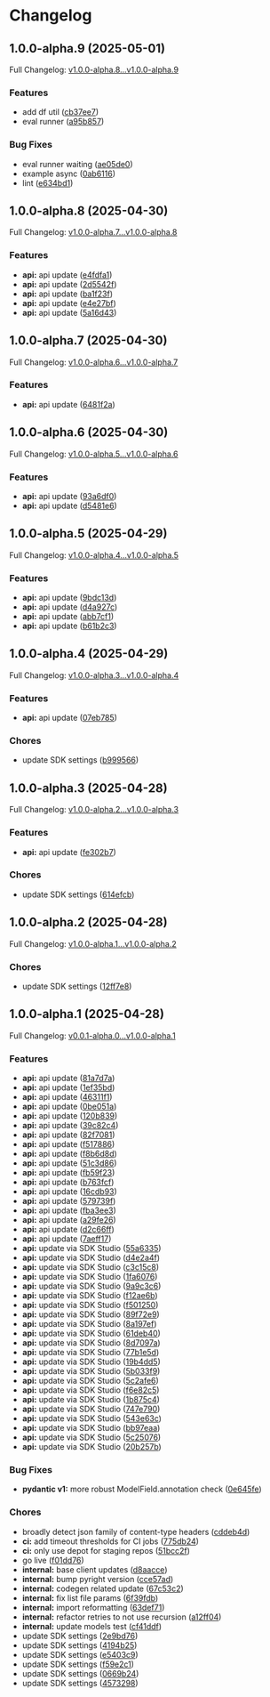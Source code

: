 # Changelog

## 1.0.0-alpha.9 (2025-05-01)

Full Changelog: [v1.0.0-alpha.8...v1.0.0-alpha.9](https://github.com/aymara-ai/aymara-sdk-python/compare/v1.0.0-alpha.8...v1.0.0-alpha.9)

### Features

* add df util ([cb37ee7](https://github.com/aymara-ai/aymara-sdk-python/commit/cb37ee79816bd031c8ba9c6d442385596dce223f))
* eval runner ([a95b857](https://github.com/aymara-ai/aymara-sdk-python/commit/a95b85769619d6b42cbf71bd57ab3d7689e746cf))


### Bug Fixes

* eval runner waiting ([ae05de0](https://github.com/aymara-ai/aymara-sdk-python/commit/ae05de0d30053070cc1cfc94721e89de6d5fe528))
* example async ([0ab6116](https://github.com/aymara-ai/aymara-sdk-python/commit/0ab61160ede326967a884276f218da6f9a62876f))
* lint ([e634bd1](https://github.com/aymara-ai/aymara-sdk-python/commit/e634bd1fb1f376fe25a68be83361e5e927837484))

## 1.0.0-alpha.8 (2025-04-30)

Full Changelog: [v1.0.0-alpha.7...v1.0.0-alpha.8](https://github.com/aymara-ai/aymara-sdk-python/compare/v1.0.0-alpha.7...v1.0.0-alpha.8)

### Features

* **api:** api update ([e4fdfa1](https://github.com/aymara-ai/aymara-sdk-python/commit/e4fdfa1b080191a10d9073917e4b8c46d5f3746d))
* **api:** api update ([2d5542f](https://github.com/aymara-ai/aymara-sdk-python/commit/2d5542ffc32c073949b3f982750e4496000669f6))
* **api:** api update ([ba1f23f](https://github.com/aymara-ai/aymara-sdk-python/commit/ba1f23f126842dadc4bd3dc00f5fa70b7969df78))
* **api:** api update ([e4e27bf](https://github.com/aymara-ai/aymara-sdk-python/commit/e4e27bf0e679b25c35c3b78c63cec2fc57d2b9a3))
* **api:** api update ([5a16d43](https://github.com/aymara-ai/aymara-sdk-python/commit/5a16d43cb6a7ec0f5cd6f8a0269bf6230d4a92f7))

## 1.0.0-alpha.7 (2025-04-30)

Full Changelog: [v1.0.0-alpha.6...v1.0.0-alpha.7](https://github.com/aymara-ai/aymara-sdk-python/compare/v1.0.0-alpha.6...v1.0.0-alpha.7)

### Features

* **api:** api update ([6481f2a](https://github.com/aymara-ai/aymara-sdk-python/commit/6481f2ac8ee8c8a490474eb99ccfd9a3f86fed03))

## 1.0.0-alpha.6 (2025-04-30)

Full Changelog: [v1.0.0-alpha.5...v1.0.0-alpha.6](https://github.com/aymara-ai/aymara-sdk-python/compare/v1.0.0-alpha.5...v1.0.0-alpha.6)

### Features

* **api:** api update ([93a6df0](https://github.com/aymara-ai/aymara-sdk-python/commit/93a6df0fb0a07a8b2dbfeb046822768b9b901b51))
* **api:** api update ([d5481e6](https://github.com/aymara-ai/aymara-sdk-python/commit/d5481e68d1f8818407e5663fb6b8a11f810d157e))

## 1.0.0-alpha.5 (2025-04-29)

Full Changelog: [v1.0.0-alpha.4...v1.0.0-alpha.5](https://github.com/aymara-ai/aymara-sdk-python/compare/v1.0.0-alpha.4...v1.0.0-alpha.5)

### Features

* **api:** api update ([9bdc13d](https://github.com/aymara-ai/aymara-sdk-python/commit/9bdc13df35cf0c6124e5a8f15ecd00ff7f5477f4))
* **api:** api update ([d4a927c](https://github.com/aymara-ai/aymara-sdk-python/commit/d4a927c78f25a56152c5cd5337728a62188eb533))
* **api:** api update ([abb7cf1](https://github.com/aymara-ai/aymara-sdk-python/commit/abb7cf12d416dbefe0e9204d234e2f342e64b444))
* **api:** api update ([b61b2c3](https://github.com/aymara-ai/aymara-sdk-python/commit/b61b2c3f4bbba09712295b1062195c9e428b39a2))

## 1.0.0-alpha.4 (2025-04-29)

Full Changelog: [v1.0.0-alpha.3...v1.0.0-alpha.4](https://github.com/aymara-ai/aymara-sdk-python/compare/v1.0.0-alpha.3...v1.0.0-alpha.4)

### Features

* **api:** api update ([07eb785](https://github.com/aymara-ai/aymara-sdk-python/commit/07eb7858edc71540bb874de65f1215686ecdf279))


### Chores

* update SDK settings ([b999566](https://github.com/aymara-ai/aymara-sdk-python/commit/b999566985b677f11701902d2f4667cada23882b))

## 1.0.0-alpha.3 (2025-04-28)

Full Changelog: [v1.0.0-alpha.2...v1.0.0-alpha.3](https://github.com/aymara-ai/aymara-sdk-python/compare/v1.0.0-alpha.2...v1.0.0-alpha.3)

### Features

* **api:** api update ([fe302b7](https://github.com/aymara-ai/aymara-sdk-python/commit/fe302b7962c120be2b207c086f11a34b5793c8ad))


### Chores

* update SDK settings ([614efcb](https://github.com/aymara-ai/aymara-sdk-python/commit/614efcb7e7042398e97230b38e24a0285305ceda))

## 1.0.0-alpha.2 (2025-04-28)

Full Changelog: [v1.0.0-alpha.1...v1.0.0-alpha.2](https://github.com/aymara-ai/aymara-sdk-python/compare/v1.0.0-alpha.1...v1.0.0-alpha.2)

### Chores

* update SDK settings ([12ff7e8](https://github.com/aymara-ai/aymara-sdk-python/commit/12ff7e8b41ea881f9db68f2cc9fc8940f4a36baa))

## 1.0.0-alpha.1 (2025-04-28)

Full Changelog: [v0.0.1-alpha.0...v1.0.0-alpha.1](https://github.com/aymara-ai/aymara-sdk-python/compare/v0.0.1-alpha.0...v1.0.0-alpha.1)

### Features

* **api:** api update ([81a7d7a](https://github.com/aymara-ai/aymara-sdk-python/commit/81a7d7af75c0bb1dcdf78274945a97a104e4fda5))
* **api:** api update ([1ef35bd](https://github.com/aymara-ai/aymara-sdk-python/commit/1ef35bdedd36cbec32fe2ef94464fac3ed164d11))
* **api:** api update ([46311f1](https://github.com/aymara-ai/aymara-sdk-python/commit/46311f1980ef30e4d19a8439d5c3a22755717cec))
* **api:** api update ([0be051a](https://github.com/aymara-ai/aymara-sdk-python/commit/0be051a41ee3d73b701987a0bc2177fd6df14094))
* **api:** api update ([120b839](https://github.com/aymara-ai/aymara-sdk-python/commit/120b839aa9245d87e169bb9c388875bf17739899))
* **api:** api update ([39c82c4](https://github.com/aymara-ai/aymara-sdk-python/commit/39c82c4631ea51e812356f60bd3497ec8f2336c3))
* **api:** api update ([82f7081](https://github.com/aymara-ai/aymara-sdk-python/commit/82f7081655685acd85d8f4a19d99d7c4eeb18ba2))
* **api:** api update ([f517886](https://github.com/aymara-ai/aymara-sdk-python/commit/f517886ca62a5c32a78096743fba1dac15caf830))
* **api:** api update ([f8b6d8d](https://github.com/aymara-ai/aymara-sdk-python/commit/f8b6d8dd90be1e4adf6f879613098b9f6dc2b63b))
* **api:** api update ([51c3d86](https://github.com/aymara-ai/aymara-sdk-python/commit/51c3d8648d5e6eaab395ae8c7368623dd410493a))
* **api:** api update ([fb59f23](https://github.com/aymara-ai/aymara-sdk-python/commit/fb59f236e8ad08a6a8f953f7dfc5e2c904c89f54))
* **api:** api update ([b763fcf](https://github.com/aymara-ai/aymara-sdk-python/commit/b763fcfad6a5783caf00e11e4ec415af81db3cf9))
* **api:** api update ([16cdb93](https://github.com/aymara-ai/aymara-sdk-python/commit/16cdb938e3b7be15f9f482291944e2fa86feb56a))
* **api:** api update ([579739f](https://github.com/aymara-ai/aymara-sdk-python/commit/579739f7fa02ae15cc3731665a7c42c75d6ad206))
* **api:** api update ([fba3ee3](https://github.com/aymara-ai/aymara-sdk-python/commit/fba3ee38a77732340fefb5a3c46c0172990ef848))
* **api:** api update ([a29fe26](https://github.com/aymara-ai/aymara-sdk-python/commit/a29fe26f759fd6d011281e42d3717be78ec54e25))
* **api:** api update ([d2c66ff](https://github.com/aymara-ai/aymara-sdk-python/commit/d2c66ff67ec86d120d50dae386049197bc9953de))
* **api:** api update ([7aeff17](https://github.com/aymara-ai/aymara-sdk-python/commit/7aeff17ee6c642ef8520f0eaf6a85e4195be69a0))
* **api:** update via SDK Studio ([55a6335](https://github.com/aymara-ai/aymara-sdk-python/commit/55a63357fbd363358f2ee8a07cef1313179cf0d6))
* **api:** update via SDK Studio ([d4e2a4f](https://github.com/aymara-ai/aymara-sdk-python/commit/d4e2a4f7bfe8c72cd6b5aceef463ce9d7fa35e8f))
* **api:** update via SDK Studio ([c3c15c8](https://github.com/aymara-ai/aymara-sdk-python/commit/c3c15c802f4f33e318a9e2924412622c72a0c417))
* **api:** update via SDK Studio ([1fa6076](https://github.com/aymara-ai/aymara-sdk-python/commit/1fa6076919fc33ca36e2d061d3672880455e25a1))
* **api:** update via SDK Studio ([9a9c3c6](https://github.com/aymara-ai/aymara-sdk-python/commit/9a9c3c6cf2a423aba823a81f0af4b88189aad1df))
* **api:** update via SDK Studio ([f12ae6b](https://github.com/aymara-ai/aymara-sdk-python/commit/f12ae6b53f510aa4870b47e0002f738abd09092f))
* **api:** update via SDK Studio ([f501250](https://github.com/aymara-ai/aymara-sdk-python/commit/f501250704268c51957ac9083cab941249b1cf24))
* **api:** update via SDK Studio ([89f72e9](https://github.com/aymara-ai/aymara-sdk-python/commit/89f72e9fd5516f4200954cea2b472c027fb0dd07))
* **api:** update via SDK Studio ([8a197ef](https://github.com/aymara-ai/aymara-sdk-python/commit/8a197ef51982cf06fa70958407eba28b2a058b68))
* **api:** update via SDK Studio ([61deb40](https://github.com/aymara-ai/aymara-sdk-python/commit/61deb4032d46d69429baf992a53bfb502c64a852))
* **api:** update via SDK Studio ([8d7097a](https://github.com/aymara-ai/aymara-sdk-python/commit/8d7097ac78ca170a476a097294c55ffdfdb9a054))
* **api:** update via SDK Studio ([77b1e5d](https://github.com/aymara-ai/aymara-sdk-python/commit/77b1e5dd594a0bfaf2a3112e2969a6e0daf2752e))
* **api:** update via SDK Studio ([19b4dd5](https://github.com/aymara-ai/aymara-sdk-python/commit/19b4dd54f15b0d80fbb39d1d6b4be8ce633a9536))
* **api:** update via SDK Studio ([5b033f9](https://github.com/aymara-ai/aymara-sdk-python/commit/5b033f996ac3a2c7080988f9dcd0ae0fbb21d07f))
* **api:** update via SDK Studio ([5c2afe6](https://github.com/aymara-ai/aymara-sdk-python/commit/5c2afe613f1e2ad25bb8cea557a260ec48dbf7db))
* **api:** update via SDK Studio ([f6e82c5](https://github.com/aymara-ai/aymara-sdk-python/commit/f6e82c5643b64147647f7ca1f68162b33619dc89))
* **api:** update via SDK Studio ([1b875c4](https://github.com/aymara-ai/aymara-sdk-python/commit/1b875c4fe4683e6b4d40671b9d314b0e91a16f02))
* **api:** update via SDK Studio ([747e790](https://github.com/aymara-ai/aymara-sdk-python/commit/747e7900b5322d089d9b69f6b0feb3892dd7e1bc))
* **api:** update via SDK Studio ([543e63c](https://github.com/aymara-ai/aymara-sdk-python/commit/543e63caf876a027ae531ebe633cba3998d83923))
* **api:** update via SDK Studio ([bb97eaa](https://github.com/aymara-ai/aymara-sdk-python/commit/bb97eaa56f37e051942c01afb03a1457a01b4ed9))
* **api:** update via SDK Studio ([5c25076](https://github.com/aymara-ai/aymara-sdk-python/commit/5c2507658ff9992da23a8c2151b81dbf49702811))
* **api:** update via SDK Studio ([20b257b](https://github.com/aymara-ai/aymara-sdk-python/commit/20b257b66b814fec517ca8b6878194d64acc3807))


### Bug Fixes

* **pydantic v1:** more robust ModelField.annotation check ([0e645fe](https://github.com/aymara-ai/aymara-sdk-python/commit/0e645fe581069db3500c00bfbd9d7c382efb1508))


### Chores

* broadly detect json family of content-type headers ([cddeb4d](https://github.com/aymara-ai/aymara-sdk-python/commit/cddeb4db3b333aaa903fa6d1d421d9a30a865d6e))
* **ci:** add timeout thresholds for CI jobs ([775db24](https://github.com/aymara-ai/aymara-sdk-python/commit/775db24a3612ef10ec0e6a3b21ea4b5d5d4e4649))
* **ci:** only use depot for staging repos ([51bcc2f](https://github.com/aymara-ai/aymara-sdk-python/commit/51bcc2fb535782d0265149f75795cb7a1f51b411))
* go live ([f01dd76](https://github.com/aymara-ai/aymara-sdk-python/commit/f01dd76d40b69748d8611e87e0247b1d0154cfbe))
* **internal:** base client updates ([d8aacce](https://github.com/aymara-ai/aymara-sdk-python/commit/d8aacce70b18b3ec599f5518a217e9008247cbd6))
* **internal:** bump pyright version ([cce57ad](https://github.com/aymara-ai/aymara-sdk-python/commit/cce57ad4b5a59cc0843e0ecc30e2ba61689047c1))
* **internal:** codegen related update ([67c53c2](https://github.com/aymara-ai/aymara-sdk-python/commit/67c53c2d4c6dab2b37447d4fd7db2988498d9856))
* **internal:** fix list file params ([6f39fdb](https://github.com/aymara-ai/aymara-sdk-python/commit/6f39fdb654e074899008fe9ad2d97efff7a90d33))
* **internal:** import reformatting ([63def71](https://github.com/aymara-ai/aymara-sdk-python/commit/63def7179f79b69c6ffd602e2d09e59a0fc28bb2))
* **internal:** refactor retries to not use recursion ([a12ff04](https://github.com/aymara-ai/aymara-sdk-python/commit/a12ff04d481983e624590d1159102b09c0e7061b))
* **internal:** update models test ([cf41ddf](https://github.com/aymara-ai/aymara-sdk-python/commit/cf41ddf7ea07ae2e9210080b18864ad37cd693f0))
* update SDK settings ([2e9bd76](https://github.com/aymara-ai/aymara-sdk-python/commit/2e9bd76216b40b562c79b7bdf3987bd514005ccf))
* update SDK settings ([4194b25](https://github.com/aymara-ai/aymara-sdk-python/commit/4194b256ab01c3eab0b03e7729ba6e8c8d8a92cb))
* update SDK settings ([e5403c9](https://github.com/aymara-ai/aymara-sdk-python/commit/e5403c93dab1ec0d7181272f9c229a16e1215a84))
* update SDK settings ([f59e2c1](https://github.com/aymara-ai/aymara-sdk-python/commit/f59e2c1b34fc73728b0aba6b62880edb96f82a11))
* update SDK settings ([0669b24](https://github.com/aymara-ai/aymara-sdk-python/commit/0669b245471dc268182f22b0510ea63cdb91f5fc))
* update SDK settings ([4573298](https://github.com/aymara-ai/aymara-sdk-python/commit/4573298e5323fa3669738383af471b192efbc018))
